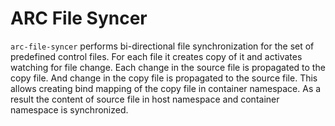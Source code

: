 # ARC File Syncer

`arc-file-syncer` performs bi-directional file synchronization for the set of
 predefined control files. For each file it creates copy of it and activates
 watching for file change. Each change in the source file is propagated to
 the copy file. And change in the copy file is propagated to the source file.
 This allows creating bind mapping of the copy file in container namespace.
 As a result the content of source file in host namespace and container
 namespace is synchronized.
